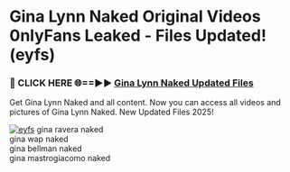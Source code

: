 # Gina Lynn Naked Original Videos 0nlyFans Leaked - Files Updated! (eyfs)

<h3>🔴 CLICK HERE 🌐==►► <a href="https://tinyurl.com/yckcrads" rel="nofollow">Gina Lynn Naked Updated Files</a></h3>

Get Gina Lynn Naked and all content. Now you can access all videos and pictures of Gina Lynn Naked. New Updated Files 2025!

[![eyfs](https://i.imgur.com/hpKpOFt.gif)](https://tinyurl.com/yckcrads)
gina ravera naked<br>
gina wap naked<br>
gina bellman naked<br>
gina mastrogiacomo naked